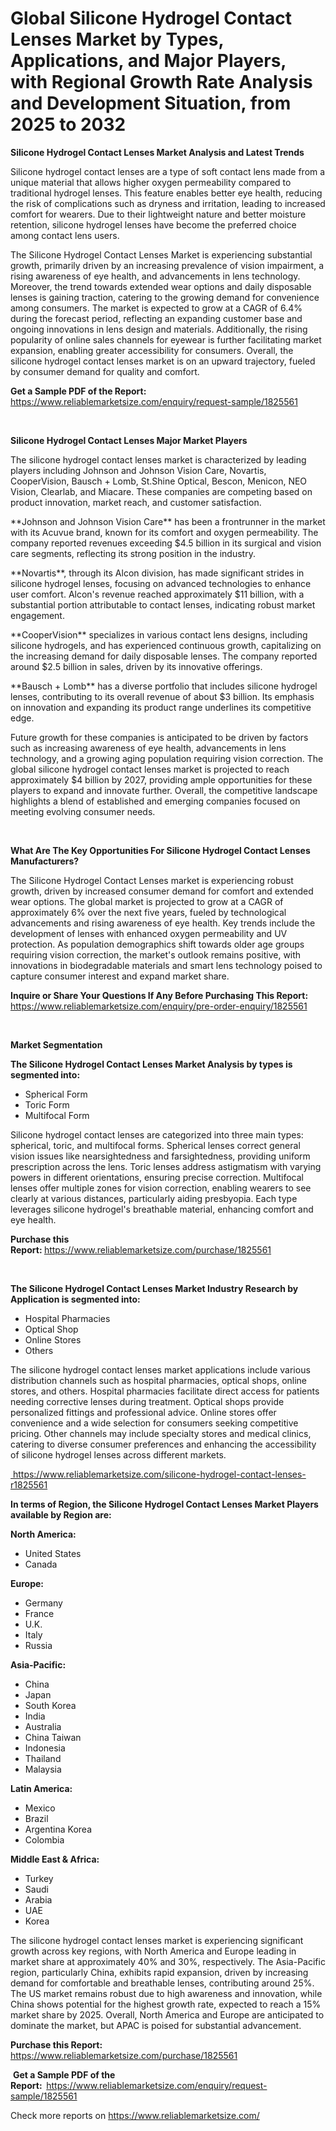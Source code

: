 <p><h1>Global Silicone Hydrogel Contact Lenses Market by Types, Applications, and Major Players, with Regional Growth Rate Analysis and Development Situation, from 2025 to 2032</h1></p><p><strong>Silicone Hydrogel Contact Lenses Market Analysis and Latest Trends</strong></p>
<p><p>Silicone hydrogel contact lenses are a type of soft contact lens made from a unique material that allows higher oxygen permeability compared to traditional hydrogel lenses. This feature enables better eye health, reducing the risk of complications such as dryness and irritation, leading to increased comfort for wearers. Due to their lightweight nature and better moisture retention, silicone hydrogel lenses have become the preferred choice among contact lens users.</p><p>The Silicone Hydrogel Contact Lenses Market is experiencing substantial growth, primarily driven by an increasing prevalence of vision impairment, a rising awareness of eye health, and advancements in lens technology. Moreover, the trend towards extended wear options and daily disposable lenses is gaining traction, catering to the growing demand for convenience among consumers. The market is expected to grow at a CAGR of 6.4% during the forecast period, reflecting an expanding customer base and ongoing innovations in lens design and materials. Additionally, the rising popularity of online sales channels for eyewear is further facilitating market expansion, enabling greater accessibility for consumers. Overall, the silicone hydrogel contact lenses market is on an upward trajectory, fueled by consumer demand for quality and comfort.</p></p>
<p><strong>Get a Sample PDF of the Report:&nbsp;</strong> <a href="https://www.reliablemarketsize.com/enquiry/request-sample/1825561?utm_campaign=2800&utm_medium=2&utm_source=Github&utm_content=ia&utm_term=04042025&utm_id=silicone-hydrogel-contact-lenses">https://www.reliablemarketsize.com/enquiry/request-sample/1825561</a></p>
<p>&nbsp;</p>
<p><strong>Silicone Hydrogel Contact Lenses Major Market Players</strong></p>
<p><p>The silicone hydrogel contact lenses market is characterized by leading players including Johnson and Johnson Vision Care, Novartis, CooperVision, Bausch + Lomb, St.Shine Optical, Bescon, Menicon, NEO Vision, Clearlab, and Miacare. These companies are competing based on product innovation, market reach, and customer satisfaction.</p><p>**Johnson and Johnson Vision Care** has been a frontrunner in the market with its Acuvue brand, known for its comfort and oxygen permeability. The company reported revenues exceeding $4.5 billion in its surgical and vision care segments, reflecting its strong position in the industry.</p><p>**Novartis**, through its Alcon division, has made significant strides in silicone hydrogel lenses, focusing on advanced technologies to enhance user comfort. Alcon's revenue reached approximately $11 billion, with a substantial portion attributable to contact lenses, indicating robust market engagement.</p><p>**CooperVision** specializes in various contact lens designs, including silicone hydrogels, and has experienced continuous growth, capitalizing on the increasing demand for daily disposable lenses. The company reported around $2.5 billion in sales, driven by its innovative offerings.</p><p>**Bausch + Lomb** has a diverse portfolio that includes silicone hydrogel lenses, contributing to its overall revenue of about $3 billion. Its emphasis on innovation and expanding its product range underlines its competitive edge.</p><p>Future growth for these companies is anticipated to be driven by factors such as increasing awareness of eye health, advancements in lens technology, and a growing aging population requiring vision correction. The global silicone hydrogel contact lenses market is projected to reach approximately $4 billion by 2027, providing ample opportunities for these players to expand and innovate further. Overall, the competitive landscape highlights a blend of established and emerging companies focused on meeting evolving consumer needs.</p></p>
<p>&nbsp;</p>
<p><strong>What Are The Key Opportunities For Silicone Hydrogel Contact Lenses Manufacturers?</strong></p>
<p><p>The Silicone Hydrogel Contact Lenses market is experiencing robust growth, driven by increased consumer demand for comfort and extended wear options. The global market is projected to grow at a CAGR of approximately 6% over the next five years, fueled by technological advancements and rising awareness of eye health. Key trends include the development of lenses with enhanced oxygen permeability and UV protection. As population demographics shift towards older age groups requiring vision correction, the market's outlook remains positive, with innovations in biodegradable materials and smart lens technology poised to capture consumer interest and expand market share.</p></p>
<p><strong>Inquire or Share Your Questions If Any Before Purchasing This Report:</strong> <a href="https://www.reliablemarketsize.com/enquiry/pre-order-enquiry/1825561?utm_campaign=2800&utm_medium=2&utm_source=Github&utm_content=ia&utm_term=04042025&utm_id=silicone-hydrogel-contact-lenses">https://www.reliablemarketsize.com/enquiry/pre-order-enquiry/1825561</a></p>
<p>&nbsp;</p>
<p><strong>Market Segmentation</strong></p>
<p><strong>The Silicone Hydrogel Contact Lenses Market Analysis by types is segmented into:</strong></p>
<p><ul><li>Spherical Form</li><li>Toric Form</li><li>Multifocal Form</li></ul></p>
<p><p>Silicone hydrogel contact lenses are categorized into three main types: spherical, toric, and multifocal forms. Spherical lenses correct general vision issues like nearsightedness and farsightedness, providing uniform prescription across the lens. Toric lenses address astigmatism with varying powers in different orientations, ensuring precise correction. Multifocal lenses offer multiple zones for vision correction, enabling wearers to see clearly at various distances, particularly aiding presbyopia. Each type leverages silicone hydrogel's breathable material, enhancing comfort and eye health.</p></p>
<p><strong>Purchase this Report:&nbsp;</strong><a href="https://www.reliablemarketsize.com/purchase/1825561?utm_campaign=2800&utm_medium=2&utm_source=Github&utm_content=ia&utm_term=04042025&utm_id=silicone-hydrogel-contact-lenses">https://www.reliablemarketsize.com/purchase/1825561</a></p>
<p>&nbsp;</p>
<p><strong>The Silicone Hydrogel Contact Lenses Market Industry Research by Application is segmented into:</strong></p>
<p><ul><li>Hospital Pharmacies</li><li>Optical Shop</li><li>Online Stores</li><li>Others</li></ul></p>
<p><p>The silicone hydrogel contact lenses market applications include various distribution channels such as hospital pharmacies, optical shops, online stores, and others. Hospital pharmacies facilitate direct access for patients needing corrective lenses during treatment. Optical shops provide personalized fittings and professional advice. Online stores offer convenience and a wide selection for consumers seeking competitive pricing. Other channels may include specialty stores and medical clinics, catering to diverse consumer preferences and enhancing the accessibility of silicone hydrogel lenses across different markets.</p></p>
<p><a href="https://www.reliablemarketsize.com/silicone-hydrogel-contact-lenses-r1825561?utm_campaign=2800&utm_medium=2&utm_source=Github&utm_content=ia&utm_term=04042025&utm_id=silicone-hydrogel-contact-lenses">&nbsp;https://www.reliablemarketsize.com/silicone-hydrogel-contact-lenses-r1825561</a></p>
<p><strong>In terms of Region, the Silicone Hydrogel Contact Lenses Market Players available by Region are:</strong></p>
<p>
    <p> <strong> North America: </strong>
        <ul>
            <li>United States</li>
            <li>Canada</li>
        </ul>
        </p> 
    <p> <strong> Europe: </strong>
        <ul>
            <li>Germany</li>
            <li>France</li>
            <li>U.K.</li>
            <li>Italy</li>
            <li>Russia</li>
        </ul>
        </p> 
    <p> <strong> Asia-Pacific: </strong>
        <ul>
            <li>China</li>
            <li>Japan</li>
            <li>South Korea</li>
            <li>India</li>
            <li>Australia</li>
            <li>China Taiwan</li>
            <li>Indonesia</li>
            <li>Thailand</li>
            <li>Malaysia</li>
        </ul>
        </p> 
    <p> <strong> Latin America: </strong>
        <ul>
            <li>Mexico</li>
            <li>Brazil</li>
            <li>Argentina Korea</li>
            <li>Colombia</li>
        </ul>
        </p> 
    <p> <strong> Middle East & Africa: </strong>
        <ul>
            <li>Turkey</li>
            <li>Saudi</li>
            <li>Arabia</li>
            <li>UAE</li>
            <li>Korea</li>
        </ul>
    </p>
    </p>
<p><p>The silicone hydrogel contact lenses market is experiencing significant growth across key regions, with North America and Europe leading in market share at approximately 40% and 30%, respectively. The Asia-Pacific region, particularly China, exhibits rapid expansion, driven by increasing demand for comfortable and breathable lenses, contributing around 25%. The US market remains robust due to high awareness and innovation, while China shows potential for the highest growth rate, expected to reach a 15% market share by 2025. Overall, North America and Europe are anticipated to dominate the market, but APAC is poised for substantial advancement.</p></p>
<p><strong>Purchase this Report: </strong><a href="https://www.reliablemarketsize.com/purchase/1825561?utm_campaign=2800&utm_medium=2&utm_source=Github&utm_content=ia&utm_term=04042025&utm_id=silicone-hydrogel-contact-lenses">https://www.reliablemarketsize.com/purchase/1825561</a></p>
<p>&nbsp;<strong>Get a Sample PDF of the Report:&nbsp;&nbsp;</strong><a href="https://www.reliablemarketsize.com/enquiry/request-sample/1825561?utm_campaign=2800&utm_medium=2&utm_source=Github&utm_content=ia&utm_term=04042025&utm_id=silicone-hydrogel-contact-lenses">https://www.reliablemarketsize.com/enquiry/request-sample/1825561</a></p>
<p><strong></strong></p>
<p>Check more reports on <a href="https://www.reliablemarketsize.com/?utm_campaign=2800&utm_medium=2&utm_source=Github&utm_content=ia&utm_term=04042025&utm_id=silicone-hydrogel-contact-lenses">https://www.reliablemarketsize.com/</a></p>